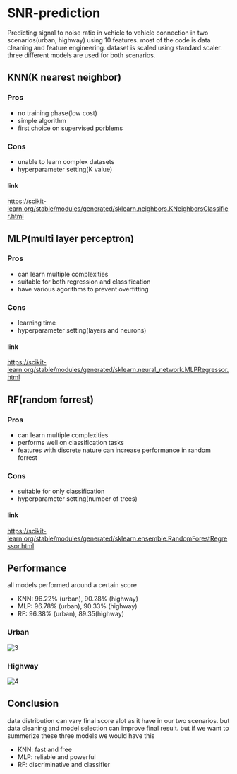 # SNR-prediction
Predicting signal to noise ratio in vehicle to vehicle connection in two scenarios(urban, highway) using 10 features.
most of the code is data cleaning and feature engineering.
dataset is scaled using standard scaler. three different models are used for both scenarios.
## KNN(K nearest neighbor)
### Pros
* no training phase(low cost)
* simple algorithm 
* first choice on supervised porblems
### Cons
* unable to learn complex datasets
* hyperparameter setting(K value)
#### link
https://scikit-learn.org/stable/modules/generated/sklearn.neighbors.KNeighborsClassifier.html
## MLP(multi layer perceptron)
### Pros
* can learn multiple complexities
* suitable for both regression and classification 
* have various agorithms to prevent overfitting
### Cons
* learning time
* hyperparameter setting(layers and neurons)
#### link
https://scikit-learn.org/stable/modules/generated/sklearn.neural_network.MLPRegressor.html
## RF(random forrest)
### Pros
* can learn multiple complexities
* performs well on classification tasks 
* features with discrete nature can increase performance in random forrest
### Cons
* suitable for only classification
* hyperparameter setting(number of trees)
#### link
https://scikit-learn.org/stable/modules/generated/sklearn.ensemble.RandomForestRegressor.html
## Performance
all models performed around a certain score
* KNN: 96.22% (urban), 90.28% (highway)
* MLP: 96.78% (urban), 90.33% (highway)
* RF: 96.38% (urban), 89.35(highway)
### Urban
![3](https://user-images.githubusercontent.com/95940606/197838871-56303e3d-1e5f-4278-9120-0be2de19857b.png)
### Highway
![4](https://user-images.githubusercontent.com/95940606/197839215-8a348448-b0c4-4a86-845d-4e2200f23c74.png)
## Conclusion
data distribution can vary final score alot as it have in our two scenarios. but data cleaning and model selection can improve final result. but if we want to summerize these three models we would have this
* KNN: fast and free
* MLP: reliable and powerful
* RF: discriminative and classifier
